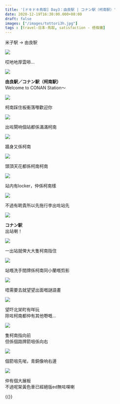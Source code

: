 ```yaml
---
title: '[ドキドキ鳥取] Day3：由良駅 | コナン駅（柯南駅）'
date: 2020-12-19T16:30:00.000+08:00
draft: false
images: ["/images/tottori3h.jpg"]
tags : [travel-日本-鳥取, satisfaction - 搭條鐵]
---
```


米子駅 → 由良駅

![](/images/tottori3h1.jpg)

哎吔吔厚雲㖭...

![](/images/tottori3h2.jpg)

**由良駅／コナン駅（柯南駅）**  
Welcome to CONAN Station～  

![](/images/tottori3h3.jpg)

柯南踩住板衝落嚟歡迎你

![](/images/tottori3h4.jpg)

出咗閘响個站都係滿滿柯南

![](/images/tottori3h5.jpg)

牆身又係柯南  

![](/images/tottori3h6.jpg)

頭頂天花都係柯南柯南

![](/images/tottori3h7.jpg)

站内有locker，仲係柯南樣

![](/images/tottori3h8.jpg)

不過有啲貴所以先拖行李出咗站先

![](/images/tottori3h.jpg)

**コナン駅**  
出站喇！

![](/images/tottori3h9.jpg)

一出站就俾大大隻柯南指住

![](/images/tottori3h10.jpg)

站嘅洗手間牌係柯南同小蘭嘅剪影  

![](/images/tottori3h11.jpg)

唔需要去就望望出面嘅謎語畫  

![](/images/tottori3h12.jpg)

望吓北栄町有咩玩  
除咗柯南都仲有其他嘢嘅...  

![](/images/tottori3h13.jpg)

隻柯南指向前  
但係個路牌箭咀係向右  

![](/images/tottori3h14.jpg)

個箭咀先啱，青銅像响右邊  

![](/images/tottori3h15.jpg)

仲有個大展板  
不過呢架黃色車已經絕版ed無咗㗎喇  
  
  
{{<tottori>}}  
